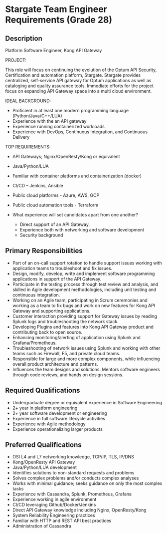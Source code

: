 # Stargate Team Engineer Requirements (Grade 28)

## Description
Platform Software Engineer, Kong API Gateway

PROJECT:

This role will focus on continuing the evolution of the Optum API Security, Certification and automation platform, Stargate. 
Stargate provides centralized, self-service API gateway for Optum applications as well as cataloging and quality assurance tools. 
Immediate efforts for the project focus on expanding API Gateway space into a multi cloud environment.

IDEAL BACKGROUND:

* Proficient in at least one modern programming language (Python/Java/C++/LUA)
* Experience with the an API gateway
* Experience running containerized workloads
* Experience with DevOps, Continuous Integration, and Continuous Delivery

TOP REQUIREMENTS:

* API Gateways; Nginx/OpenResty/Kong or equivalent
* Java/Python/LUA
* Familiar with container platforms and containerization (docker)
* CI/CD – Jenkins, Ansible
* Public cloud platforms - Azure, AWS, GCP
* Public cloud automation tools - Terraform

* What experience will set candidates apart from one another?
  * Direct support of an API Gateway.
  * Experience both with networking and software development
  * Security background

## Primary Responsibilities
* Part of an on-call support rotation to handle support issues working with application teams to troubleshoot and fix issues.
* Design, modify, develop, write and implement software programming applications in support of the API Gateway.
* Participate in the testing process through test review and analysis, and skilled in Agile development methodologies, including unit testing and continuous integration.
* Working on an Agile team, participating in Scrum ceremonies and working as a team to fix bugs and work on new features for Kong API Gateway and supporting applications.
* Customer interaction providing support for Gateway issues by reading Splunk logs and troubleshooting the network stack.
* Developing Plugins and features into Kong API Gateway product and contributing back to open source.
* Enhancing monitoring/alerting of application using Splunk and Grafana/Prometheus.
* Troubleshooting of network issues using Splunk and working with other teams such as Firewall, F5, and private cloud teams.
* Responsible for large and more complex components, while influencing overall product architecture and patterns.
* Influences the team designs and solutions. Mentors software engineers through code reviews, and hands on design sessions.

## Required Qualifications
* Undergraduate degree or equivalent experience in Software Engineering
* 2+ year in platform engineering
* 2+ year software development or engineering
* Experience in full software lifecycle activities
* Experience with Agile methodology
* Experience operationalizing larger products

## Preferred Qualifications
* OSI L4 and L7 networking knowledge, TCP/IP, TLS, IP/DNS
* Kong/OpenResty API Gateway
* Java/Python/LUA development
* Identifies solutions to non-standard requests and problems
* Solves complex problems and/or conducts complex analyses
* Works with minimal guidance; seeks guidance on only the most complex tasks
* Experience with Cassandra, Splunk, Prometheus, Grafana
* Experience working in agile environment
* CI/CD leveraging Github/Docker/Jenkins
* Direct API Gateway knowledge including Nginx, OpenResty/Kong
* System Reliability Engineering practices
* Familiar with HTTP and REST API best practices
* Administration of Cassandra
